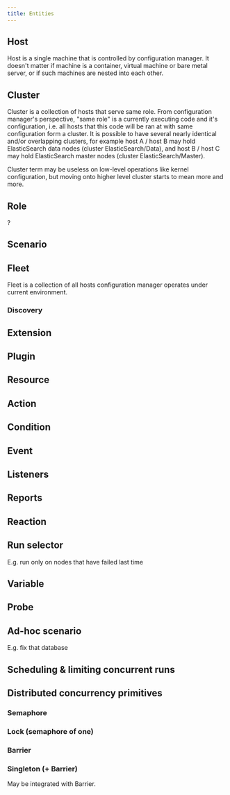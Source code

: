 ```yaml
---
title: Entities
---
```


## Host

Host is a single machine that is controlled by configuration manager. It
doesn't matter if machine is a container, virtual machine or bare metal
server, or if such machines are nested into each other.

## Cluster

Cluster is a collection of hosts that serve same role. From 
configuration manager's perspective, "same role" is a currently 
executing code and it's configuration, i.e. all hosts that this code
will be ran at with same configuration form a cluster. It is possible
to have several nearly identical and/or overlapping clusters, for 
example host A / host B may hold ElasticSearch data nodes (cluster 
ElasticSearch/Data), and host B / host C may hold ElasticSearch master 
nodes (cluster ElasticSearch/Master).

Cluster term may be useless on low-level operations like kernel 
configuration, but moving onto higher level cluster starts to mean more
and more.

## Role

?

## Scenario

## Fleet

Fleet is a collection of all hosts configuration manager operates under
current environment. 

### Discovery

## Extension

## Plugin

## Resource

## Action

## Condition

## Event

## Listeners

## Reports

## Reaction

## Run selector

E.g. run only on nodes that have failed last time

## Variable

## Probe

## Ad-hoc scenario

E.g. fix that database

## Scheduling & limiting concurrent runs

## Distributed concurrency primitives

### Semaphore

### Lock (semaphore of one)

### Barrier

### Singleton (+ Barrier)

May be integrated with Barrier.
